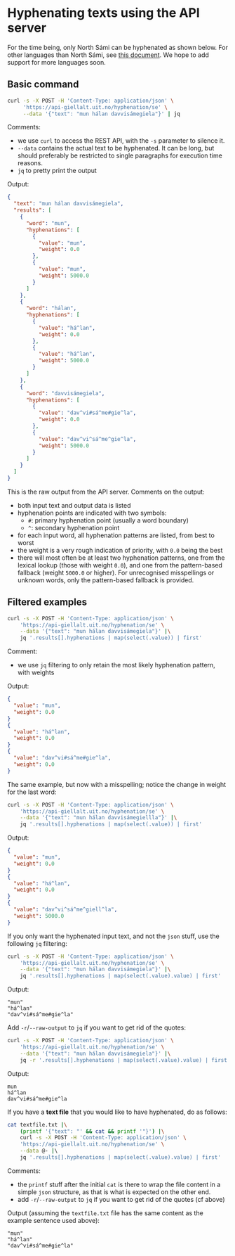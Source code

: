 # Hyphenating texts using the API server

For the time being, only North Sámi can be hyphenated as shown below. For other languages than North Sámi, see [this document](how-to-hyphenate-without-hyphenator.md). We hope to add support for more languages soon.

## Basic command

```sh
curl -s -X POST -H 'Content-Type: application/json' \
     'https://api-giellalt.uit.no/hyphenation/se' \
     --data '{"text": "mun hálan davvisámegiela"}' | jq
```

Comments:

- we use `curl` to access the REST API, with the `-s` parameter to silence it.
- `--data` contains the actual text to be hyphenated. It can be long, but should preferably be restricted to single paragraphs for execution time reasons.
- `jq` to pretty print the output

Output:

```json
{
  "text": "mun hálan davvisámegiela",
  "results": [
    {
      "word": "mun",
      "hyphenations": [
        {
          "value": "mun",
          "weight": 0.0
        },
        {
          "value": "mun",
          "weight": 5000.0
        }
      ]
    },
    {
      "word": "hálan",
      "hyphenations": [
        {
          "value": "há^lan",
          "weight": 0.0
        },
        {
          "value": "há^lan",
          "weight": 5000.0
        }
      ]
    },
    {
      "word": "davvisámegiela",
      "hyphenations": [
        {
          "value": "dav^vi#sá^me#gie^la",
          "weight": 0.0
        },
        {
          "value": "dav^vi^sá^me^gie^la",
          "weight": 5000.0
        }
      ]
    }
  ]
}
```

This is the raw output from the API server. Comments on the output:

- both input text and output data is listed
- hyphenation points are indicated with two symbols:
    - `#`: primary hyphenation point (usually a word boundary)
    - `^`: secondary hyphenation point
- for each input word, all hyphenation patterns are listed, from best to worst
- the weight is a very rough indication of priority, with `0.0` being the best
- there will most often be at least two hyphenation patterns, one from the lexical lookup (those with weight `0.0`), and one from the pattern-based fallback (weight `5000.0` or higher). For unrecognised misspellings or unknown words, only the pattern-based fallback is provided.

## Filtered examples

```sh
curl -s -X POST -H 'Content-Type: application/json' \
    'https://api-giellalt.uit.no/hyphenation/se' \
    --data '{"text": "mun hálan davvisámegiela"}' |\
    jq '.results[].hyphenations | map(select(.value)) | first'
```

Comment:

- we use `jq` filtering to only retain the most likely hyphenation pattern, with weights

Output:

```json
{
  "value": "mun",
  "weight": 0.0
}
{
  "value": "há^lan",
  "weight": 0.0
}
{
  "value": "dav^vi#sá^me#gie^la",
  "weight": 0.0
}
```

The same example, but now with a misspelling; notice the change in weight for the last word:

```sh
curl -s -X POST -H 'Content-Type: application/json' \
    'https://api-giellalt.uit.no/hyphenation/se' \
    --data '{"text": "mun hálan davvisámegiellla"}' |\
    jq '.results[].hyphenations | map(select(.value)) | first'
```

Output:

```json
{
  "value": "mun",
  "weight": 0.0
}
{
  "value": "há^lan",
  "weight": 0.0
}
{
  "value": "dav^vi^sá^me^giell^la",
  "weight": 5000.0
}
```

If you only want the hyphenated input text, and not the `json` stuff, use the following `jq` filtering:

```sh
curl -s -X POST -H 'Content-Type: application/json' \
    'https://api-giellalt.uit.no/hyphenation/se' \
    --data '{"text": "mun hálan davvisámegiela"}' |\
    jq '.results[].hyphenations | map(select(.value).value) | first'
```

Output:

```
"mun"
"há^lan"
"dav^vi#sá^me#gie^la"
```

Add `-r`/`--raw-output` to `jq` if you want to get rid of the quotes:

```sh
curl -s -X POST -H 'Content-Type: application/json' \
    'https://api-giellalt.uit.no/hyphenation/se' \
    --data '{"text": "mun hálan davvisámegiela"}' |\
    jq -r '.results[].hyphenations | map(select(.value).value) | first'
```

Output:

```
mun
há^lan
dav^vi#sá^me#gie^la
```

If you have a __text file__ that you would like to have hyphenated, do as follows:

```sh
cat textfile.txt |\
    (printf '{"text": "' && cat && printf '"}') |\
    curl -s -X POST -H 'Content-Type: application/json' \
    'https://api-giellalt.uit.no/hyphenation/se' \
    --data @- |\                                    
    jq '.results[].hyphenations | map(select(.value).value) | first'
```

Comments:
- the `printf` stuff after the initial `cat` is there to wrap the file content in a simple `json` structure, as that is what is expected on the other end.
- add `-r`/`--raw-output` to `jq` if you want to get rid of the quotes (cf above)

Output (assuming the `textfile.txt` file has the same content as the example sentence used above):

```
"mun"
"há^lan"
"dav^vi#sá^me#gie^la"
```
